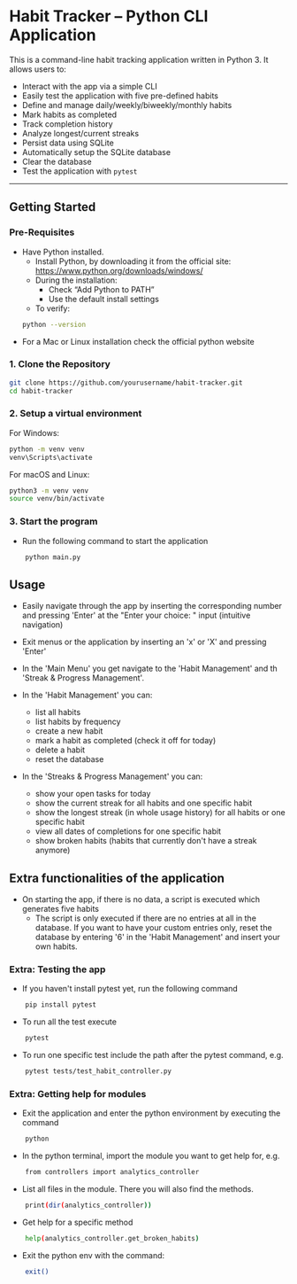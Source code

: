 # Habit Tracker – Python CLI Application

This is a command-line habit tracking application written in Python 3. It allows users to:

- Interact with the app via a simple CLI
- Easily test the application with five pre-defined habits
- Define and manage daily/weekly/biweekly/monthly habits
- Mark habits as completed
- Track completion history
- Analyze longest/current streaks
- Persist data using SQLite
- Automatically setup the SQLite database
- Clear the database
- Test the application with `pytest`

---

## Getting Started

### Pre-Requisites
- Have Python installed. 
    - Install Python, by downloading it from the official site: https://www.python.org/downloads/windows/
    - During the installation:
        - Check “Add Python to PATH”
        - Use the default install settings
    - To verify:
    ```bash
    python --version
    ```
- For a Mac or Linux installation check the official python website


### 1. Clone the Repository
```bash
git clone https://github.com/yourusername/habit-tracker.git
cd habit-tracker
```

### 2. Setup a virtual environment
For Windows:
```bash
python -m venv venv
venv\Scripts\activate
```
For macOS and Linux:
```bash
python3 -m venv venv
source venv/bin/activate
```

### 3. Start the program
- Run the following command to start the application
```bash
    python main.py
```

## Usage
- Easily navigate through the app by inserting the corresponding number and pressing 'Enter' at the "Enter your choice: " input (intuitive navigation)
- Exit menus or the application by inserting an 'x' or 'X' and pressing 'Enter'
- In the 'Main Menu' you get navigate to the 'Habit Management' and th 'Streak & Progress Management'.
- In the 'Habit Management' you can: 
    - list all habits 
    - list habits by frequency 
    - create a new habit 
    - mark a habit as completed (check it off for today) 
    - delete a habit 
    - reset the database

- In the 'Streaks & Progress Management' you can: 
    - show your open tasks for today
    - show the current streak for all habits and one specific habit 
    - show the longest streak (in whole usage history) for all habits or one specific habit 
    - view all dates of completions for one specific habit
    - show broken habits (habits that currently don't have a streak anymore)

## Extra functionalities of the application
- On starting the app, if there is no data, a script is executed which generates five habits 
    - The script is only executed if there are no entries at all in the database. If you want to have your custom entries only, reset the database by entering '6' in the 'Habit Management' and insert your own habits.

### Extra: Testing the app
- If you haven't install pytest yet, run the following command
```bash
    pip install pytest
```

- To run all the test execute 
```bash
    pytest
 ```
 
- To run one specific test include the path after the pytest command, e.g.
```bash
    pytest tests/test_habit_controller.py
```
### Extra: Getting help for modules
- Exit the application and enter the python environment by executing the command
```bash
    python
```
- In the python terminal, import the module you want to get help for, e.g.
```bash 
    from controllers import analytics_controller
```
- List all files in the module. There you will also find the methods.
```bash
    print(dir(analytics_controller))
```
- Get help for a specific method
```bash
    help(analytics_controller.get_broken_habits)
```
- Exit the python env with the command:
```bash
    exit() 
```